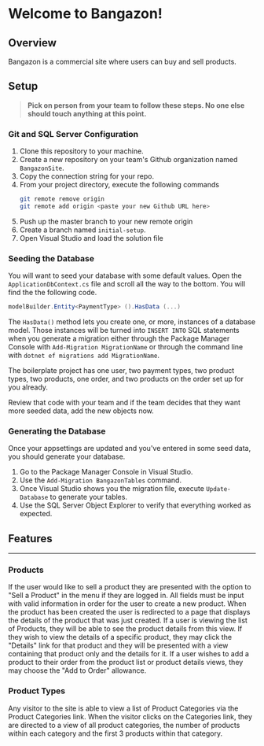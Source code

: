 # Welcome to Bangazon!

## Overview

Bangazon is a commercial site where users can buy and sell products. 

## Setup

> **Pick on person from your team to follow these steps. No one else should touch anything at this point.**


### Git and SQL Server Configuration

1. Clone this repository to your machine.
1. Create a new repository on your team's Github organization named `BangazonSite`.
1. Copy the connection string for your repo.
1. From your project directory, execute the following commands
    ```sh
    git remote remove origin
    git remote add origin <paste your new Github URL here>
    ```
1. Push up the master branch to your new remote origin
1. Create a branch named `initial-setup`.
1. Open Visual Studio and load the solution file

### Seeding the Database

You will want to seed your database with some default values. Open the `ApplicationDbContext.cs` file and scroll all the way to the bottom. You will find the the following code.

```cs
modelBuilder.Entity<PaymentType> ().HasData (...)
```

The `HasData()` method lets you create one, or more, instances of a database model. Those instances will be turned into `INSERT INTO` SQL statements when you generate a migration either through the Package Manager Console with `Add-Migration MigrationName` or through the command line with `dotnet ef migrations add MigrationName`.

The boilerplate project has one user, two payment types, two product types, two products, one order, and two products on the order set up for you already.

Review that code with your team and if the team decides that they want more seeded data, add the new objects now.

### Generating the Database

Once your appsettings are updated and you've entered in some seed data, you should generate your database.

1. Go to the Package Manager Console in Visual Studio.
1. Use the `Add-Migration BangazonTables` command.
1. Once Visual Studio shows you the migration file, execute `Update-Database` to generate your tables.
1. Use the SQL Server Object Explorer to verify that everything worked as expected.


## Features
---

### Products
If the user would like to sell a product they are presented with the option to "Sell a Product" in the menu if they are logged in. All fields must be input with valid information in order for the user to create a new product. When the product has been created the user is redirected to a page that displays the details of the product that was just created.
If a user is viewing the list of Products, they will be able to see the product details from this view. If they wish to view the details of a specific product, they may click the "Details" link for that product and they will be presented with a view containing that product only and the details for it. 
If a user wishes to add a product to their order from the product list or product details views, they may choose the "Add to Order" allowance. 

### Product Types
Any visitor to the site is able to view a list of Product Categories via the Product Categories link. When the visitor clicks on the Categories link, they are directed to a view of all product categories, the number of products within each category and the first 3 products within that category.

